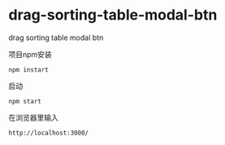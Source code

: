 # drag-sorting-table-modal-btn
drag sorting table modal btn

项目npm安装
```
npm instart
```

启动
```
npm start
```

在浏览器里输入
```
http://localhost:3000/
```